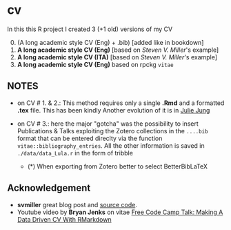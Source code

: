 # cv

In this this R project I  created 3 (+1 old) versions of my CV

0. (A long academic style CV (Eng) + .bib) [added like in bookdown]
1. **A long academic style CV (Eng)** [based on _Steven V. Miller_'s example]
2. **A long academic style CV (ITA)** [based on _Steven V. Miller_'s example]
3. **A long academic style CV (Eng)** based on rpckg `vitae` 


## NOTES
+ on CV # 1. & 2.:  This method requires only a single **.Rmd** and a formatted **.tex** file. This has been kindly 
Another evolution of it is in [Julie Jung](https://www.jungjulie.com/2020/01/12/update-your-cv-in-r-markdown/)

+ on CV # 3.: here the major "gotcha" was the possibility to insert Publications & Talks exploiting the Zotero collections in the `....bib` format that can be entered direclty via the function `vitae::bibliography_entries`. All the other information is saved in `./data/data_Lula.r` in the form of tribble 

    + (*) When exporting from Zotero better to select BetterBibLaTeX 


## Acknowledgement  
+ **svmiller** great blog post and [source code](http://svmiller.com/blog/2016/03/svm-r-markdown-cv/). 
+ Youtube video by **Bryan Jenks** on vitae [Free Code Camp Talk: Making A Data Driven CV With RMarkdown](https://www.youtube.com/watch?v=cMlRAiQUdD8&t=113s) 

